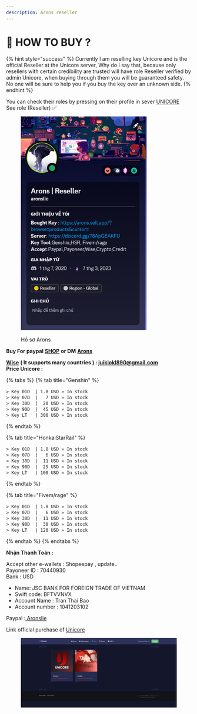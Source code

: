 ```yaml
---
description: Arons reseller
---
```


# 🔑 HOW TO BUY ?

{% hint style="success" %}
Currently I am reselling key Unicore and is the official Reseller at the Unicore server, Why do I say that, because only resellers with certain credibility are trusted will have role Reseller verified by admin Unicore, when buying through them you will be guaranteed safety. No one will be sure to help you if you buy the key over an unknown side.
{% endhint %}

You can check their roles by pressing on their profile in sever [UNICORE](https://discord.gg/zGKJH6EpwZ)\
See role (Reseller) ✅

<figure><img src="../.gitbook/assets/Screenshot 2023-10-03 101959.png" alt=""><figcaption><p>Hồ sơ Arons</p></figcaption></figure>

**Buy For paypal** [**SHOP**](https://arons.sell.app/?browse=products\&cursor=) **or DM** [**Arons** ](https://discord.com/users/727853330696634397)

[**Wise**](https://wise.com/invite/dic/tranthaib2) **( It supports many countries ) : juikiokl890@gmail.com**\
**Price Unicore :**

{% tabs %}
{% tab title="Genshin" %}
```
> Key 01D  | 1.8 USD » In stock 
> Key 07D  |   7 USD » In stock 
> Key 30D  |  20 USD » In stock 
> Key 90D  |  45 USD » In stock 
> Key LT   | 300 USD » In stock 
```
{% endtab %}

{% tab title="HonkaiStarRail" %}
```
> Key 01D  | 1.8 USD » In stock
> Key 07D  |   6 USD » In stock
> Key 30D  |  11 USD » In stock
> Key 90D  |  25 USD » In stock
> Key LT   | 100 USD » In stock
```
{% endtab %}

{% tab title="Fivem/rage" %}
```
> Key 01D  | 1.8 USD » In stock
> Key 07D  |   6 USD » In stock
> Key 30D  |  11 USD » In stock
> Key 90D  |  30 USD » In stock
> Key LT   | 120 USD » In stock
```
{% endtab %}
{% endtabs %}

**Nhận Thanh Toán :**&#x20;

Accept other e-wallets : Shopeepay , update..\
Payoneer ID : 70440930\
Bank : USD

* Name: JSC BANK FOR FOREIGN TRADE OF VIETNAM
* Swift code: BFTVVNVX
* Account Name : Tran Thai Bao
* Account number : 1041203102

Paypal :[ Aronslie](https://www.paypal.com/paypalme/aronslie)

Link official purchase of [Unicore](https://xennsu.io/store/)

<figure><img src="../.gitbook/assets/image (11) (1).png" alt=""><figcaption></figcaption></figure>
